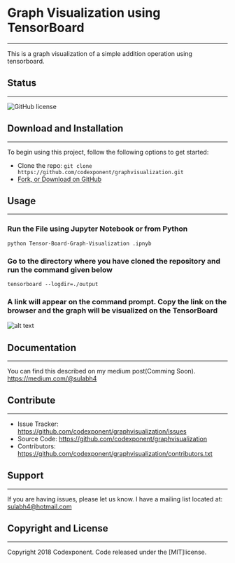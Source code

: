 # Graph Visualization using TensorBoard
--------

This is a graph visualization of a simple addition operation using tensorboard.

## Status
--------

![GitHub license](https://img.shields.io/badge/license-MIT-blue.svg)

## Download and Installation
-------

To begin using this project, follow the following options to get started:
* Clone the repo: `git clone https://github.com/codexponent/graphvisualization.git`
* [Fork, or Download on GitHub](https://github.com/codexponent/graphvisualization)

## Usage
-------

### Run the File using Jupyter Notebook or from Python<br />
`
python Tensor-Board-Graph-Visualization .ipnyb
`

### Go to the directory where you have cloned the repository and run the command given below <br />
`
tensorboard --logdir=./output
`

### A link will appear on the command prompt. Copy the link on the browser and the graph will be visualized on the TensorBoard<br />
![alt text](https://i.imgur.com/yCDif6M.png)
<br />

## Documentation
----------
You can find this described on my medium post(Comming Soon). https://medium.com/@sulabh4

## Contribute
----------

- Issue Tracker: https://github.com/codexponent/graphvisualization/issues
- Source Code: https://github.com/codexponent/graphvisualization
- Contributors: https://github.com/codexponent/graphvisualization/contributors.txt

## Support
-------

If you are having issues, please let us know.
I have a mailing list located at: sulabh4@hotmail.com

## Copyright and License
-------

Copyright 2018 Codexponent. Code released under the [MIT]license.

